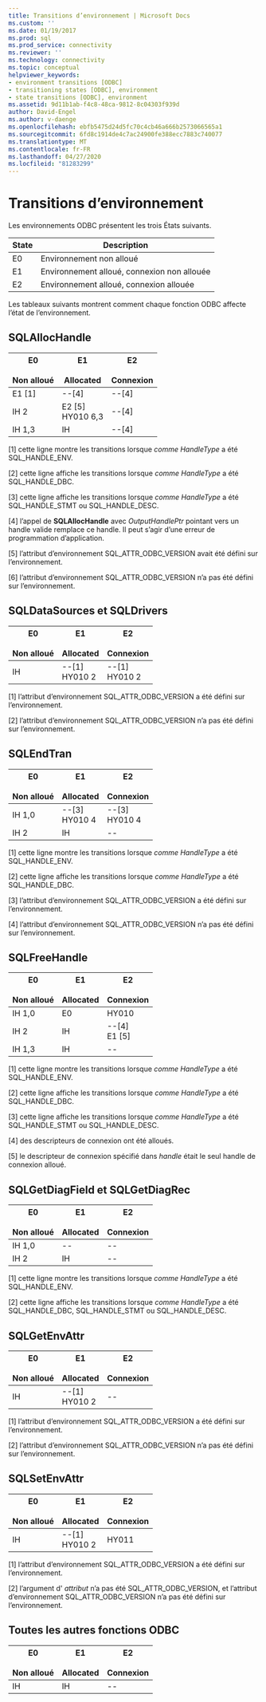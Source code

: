 ```yaml
---
title: Transitions d’environnement | Microsoft Docs
ms.custom: ''
ms.date: 01/19/2017
ms.prod: sql
ms.prod_service: connectivity
ms.reviewer: ''
ms.technology: connectivity
ms.topic: conceptual
helpviewer_keywords:
- environment transitions [ODBC]
- transitioning states [ODBC], environment
- state transitions [ODBC], environment
ms.assetid: 9d11b1ab-f4c8-48ca-9812-8c04303f939d
author: David-Engel
ms.author: v-daenge
ms.openlocfilehash: ebfb5475d24d5fc70c4cb46a666b2573066565a1
ms.sourcegitcommit: 6fd8c1914de4c7ac24900fe388ecc7883c740077
ms.translationtype: MT
ms.contentlocale: fr-FR
ms.lasthandoff: 04/27/2020
ms.locfileid: "81283299"
---
```

# <a name="environment-transitions"></a>Transitions d’environnement
Les environnements ODBC présentent les trois États suivants.  
  
|State|Description|  
|-----------|-----------------|  
|E0|Environnement non alloué|  
|E1|Environnement alloué, connexion non allouée|  
|E2|Environnement alloué, connexion allouée|  
  
 Les tableaux suivants montrent comment chaque fonction ODBC affecte l’état de l’environnement.  
  
## <a name="sqlallochandle"></a>SQLAllocHandle  
  
|E0<br /><br /> Non alloué|E1<br /><br /> Allocated|E2<br /><br /> Connexion|  
|------------------------|----------------------|-----------------------|  
|E1 [1]|--[4]|--[4]|  
|IH 2|E2 [5]<br />HY010 6,3|--[4]|  
|IH 1,3|IH|--[4]|  
  
 [1] cette ligne montre les transitions lorsque *comme HandleType* a été SQL_HANDLE_ENV.  
  
 [2] cette ligne affiche les transitions lorsque *comme HandleType* a été SQL_HANDLE_DBC.  
  
 [3] cette ligne affiche les transitions lorsque *comme HandleType* a été SQL_HANDLE_STMT ou SQL_HANDLE_DESC.  
  
 [4] l’appel de **SQLAllocHandle** avec *OutputHandlePtr* pointant vers un handle valide remplace ce handle. Il peut s’agir d’une erreur de programmation d’application.  
  
 [5] l’attribut d’environnement SQL_ATTR_ODBC_VERSION avait été défini sur l’environnement.  
  
 [6] l’attribut d’environnement SQL_ATTR_ODBC_VERSION n’a pas été défini sur l’environnement.  
  
## <a name="sqldatasources-and-sqldrivers"></a>SQLDataSources et SQLDrivers  
  
|E0<br /><br /> Non alloué|E1<br /><br /> Allocated|E2<br /><br /> Connexion|  
|------------------------|----------------------|-----------------------|  
|IH|--[1]<br />HY010 2|--[1]<br />HY010 2|  
  
 [1] l’attribut d’environnement SQL_ATTR_ODBC_VERSION a été défini sur l’environnement.  
  
 [2] l’attribut d’environnement SQL_ATTR_ODBC_VERSION n’a pas été défini sur l’environnement.  
  
## <a name="sqlendtran"></a>SQLEndTran  
  
|E0<br /><br /> Non alloué|E1<br /><br /> Allocated|E2<br /><br /> Connexion|  
|------------------------|----------------------|-----------------------|  
|IH 1,0|--[3]<br />HY010 4|--[3]<br />HY010 4|  
|IH 2|IH|--|  
  
 [1] cette ligne montre les transitions lorsque *comme HandleType* a été SQL_HANDLE_ENV.  
  
 [2] cette ligne affiche les transitions lorsque *comme HandleType* a été SQL_HANDLE_DBC.  
  
 [3] l’attribut d’environnement SQL_ATTR_ODBC_VERSION a été défini sur l’environnement.  
  
 [4] l’attribut d’environnement SQL_ATTR_ODBC_VERSION n’a pas été défini sur l’environnement.  
  
## <a name="sqlfreehandle"></a>SQLFreeHandle  
  
|E0<br /><br /> Non alloué|E1<br /><br /> Allocated|E2<br /><br /> Connexion|  
|------------------------|----------------------|-----------------------|  
|IH 1,0|E0|HY010|  
|IH 2|IH|--[4]<br />E1 [5]|  
|IH 1,3|IH|--|  
  
 [1] cette ligne montre les transitions lorsque *comme HandleType* a été SQL_HANDLE_ENV.  
  
 [2] cette ligne affiche les transitions lorsque *comme HandleType* a été SQL_HANDLE_DBC.  
  
 [3] cette ligne affiche les transitions lorsque *comme HandleType* a été SQL_HANDLE_STMT ou SQL_HANDLE_DESC.  
  
 [4] des descripteurs de connexion ont été alloués.  
  
 [5] le descripteur de connexion spécifié dans *handle* était le seul handle de connexion alloué.  
  
## <a name="sqlgetdiagfield-and-sqlgetdiagrec"></a>SQLGetDiagField et SQLGetDiagRec  
  
|E0<br /><br /> Non alloué|E1<br /><br /> Allocated|E2<br /><br /> Connexion|  
|------------------------|----------------------|-----------------------|  
|IH 1,0|--|--|  
|IH 2|IH|--|  
  
 [1] cette ligne montre les transitions lorsque *comme HandleType* a été SQL_HANDLE_ENV.  
  
 [2] cette ligne affiche les transitions lorsque *comme HandleType* a été SQL_HANDLE_DBC, SQL_HANDLE_STMT ou SQL_HANDLE_DESC.  
  
## <a name="sqlgetenvattr"></a>SQLGetEnvAttr  
  
|E0<br /><br /> Non alloué|E1<br /><br /> Allocated|E2<br /><br /> Connexion|  
|------------------------|----------------------|-----------------------|  
|IH|--[1]<br />HY010 2|--|  
  
 [1] l’attribut d’environnement SQL_ATTR_ODBC_VERSION a été défini sur l’environnement.  
  
 [2] l’attribut d’environnement SQL_ATTR_ODBC_VERSION n’a pas été défini sur l’environnement.  
  
## <a name="sqlsetenvattr"></a>SQLSetEnvAttr  
  
|E0<br /><br /> Non alloué|E1<br /><br /> Allocated|E2<br /><br /> Connexion|  
|------------------------|----------------------|-----------------------|  
|IH|--[1]<br />HY010 2|HY011|  
  
 [1] l’attribut d’environnement SQL_ATTR_ODBC_VERSION a été défini sur l’environnement.  
  
 [2] l’argument d' *attribut* n’a pas été SQL_ATTR_ODBC_VERSION, et l’attribut d’environnement SQL_ATTR_ODBC_VERSION n’a pas été défini sur l’environnement.  
  
## <a name="all-other-odbc-functions"></a>Toutes les autres fonctions ODBC  
  
|E0<br /><br /> Non alloué|E1<br /><br /> Allocated|E2<br /><br /> Connexion|  
|------------------------|----------------------|-----------------------|  
|IH|IH|--|
